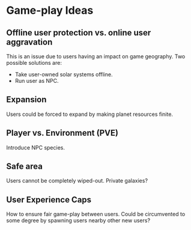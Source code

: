 Game-play Ideas
===============

Offline user protection vs. online user aggravation
---------------------------------------------------

This is an issue due to users having an impact on game geography. Two possible solutions are:

- Take user-owned solar systems offline.
- Run user as NPC.

Expansion
---------

Users could be forced to expand by making planet resources finite.

Player vs. Environment (PVE)
----------------------------

Introduce NPC species.

Safe area
---------

Users cannot be completely wiped-out. Private galaxies?

User Experience Caps
--------------------

How to ensure fair game-play between users. Could be circumvented to some degree by spawning users nearby other new users?
